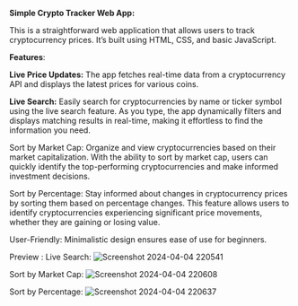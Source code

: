 **Simple Crypto Tracker Web App:**

This is a straightforward web application that allows users to track cryptocurrency prices. It’s built using HTML, CSS, and basic JavaScript.

**Features**:

**Live Price Updates:** 
The app fetches real-time data from a cryptocurrency API and displays the latest prices for various coins.

**Live Search:** Easily search for cryptocurrencies by name or ticker symbol using the live search feature. As you type, the app dynamically filters and displays matching results in real-time, making it effortless to find the information you need.

Sort by Market Cap: Organize and view cryptocurrencies based on their market capitalization. With the ability to sort by market cap, users can quickly identify the top-performing cryptocurrencies and make informed investment decisions.

Sort by Percentage: Stay informed about changes in cryptocurrency prices by sorting them based on percentage changes. This feature allows users to identify cryptocurrencies experiencing significant price movements, whether they are gaining or losing value.

User-Friendly: Minimalistic design ensures ease of use for beginners.

Preview : 
Live Search:
![Screenshot 2024-04-04 220541](https://github.com/Jeba3210/Crypto_Tracker/assets/137270674/efd0a982-fc51-45d6-878a-f526a2bdf455)


Sort by Market Cap:
![Screenshot 2024-04-04 220608](https://github.com/Jeba3210/Crypto_Tracker/assets/137270674/5f187d53-0918-4724-9100-cbe3eae7f656)


Sort by Percentage: 
![Screenshot 2024-04-04 220637](https://github.com/Jeba3210/Crypto_Tracker/assets/137270674/1645bfe1-02d1-4c47-acd0-20ef73b70ebb)
